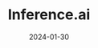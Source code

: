 ---  
layout: startup_page  
title: "Inference.ai"  
id: "inference.ai"  
permalink: "/inferenceaiinference.ai01302024/"  
website: "https://www.inference.ai/"  
funding_round: ""  
funding_amount: "$4M"  
investors: "Cherubic Ventures, Maple VC, Fusion Fund"  
about: "Inference.ai provides infrastructure-as-a-service cloud GPU compute, partnering with third-party data centers. It uses algorithms to match companies' workloads with GPU resources, aiming to simplify GPU acquisition and reduce costs. The platform offers GPU instances in the cloud along with storage."  
markets: "AI, Cloud Computing, Automation/Workflow Software, Software Development Applications, SaaS, Artificial Intelligence & Machine Learning"  
hq: "Palo Alto, California, United States"  
founded_year: "2023"  
linkedin: "https://www.linkedin.com/company/inference-ai"  
twitter: "https://twitter.com/Inference_ai"  
instagram: ""  
facebook: ""  
crunchbase: "https://www.crunchbase.com/organization/inference-ai?utm_source=linkedin&utm_medium=referral&utm_campaign=linkedin_companies&utm_content=profile_cta_anon&trk=funding_crunchbase"  
pitchbook: "https://pitchbook.com/profiles/company/542297-80"  

date_display: "30-Jan-2024"  
date: "2024-01-30"

# SEO Optimization  
meta_title: "Inference.ai -  Funding ($4M)"  
meta_description: "Inference.ai, Inference.ai provides infrastructure-as-a-service cloud GPU compute, partnering with third-party data centers. It uses algorithms to match companies' ..."  
meta_keywords: "Inference.ai, AI, Cloud Computing, Automation/Workflow Software, Software Development Applications, SaaS, Artificial Intelligence & Machine Learning,  funding"  
canonical_url: "https://startup.projectstartups.com/inferenceaiinference.ai01302024/"  
---